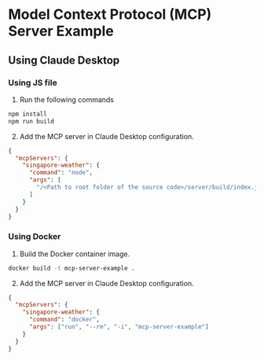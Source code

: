 # Model Context Protocol (MCP) Server Example

## Using Claude Desktop

### Using JS file

1. Run the following commands

```bash
npm install
npm run build
```

2. Add the MCP server in Claude Desktop configuration.

```json
{
  "mcpServers": {
    "singapore-weather": {
      "command": "node",
      "args": [
        "/<Path to root folder of the source code>/server/build/index.js"
      ]
    }
  }
}
```

### Using Docker

1. Build the Docker container image.

```bash
docker build -t mcp-server-example .
```

2. Add the MCP server in Claude Desktop configuration.

```json
{
  "mcpServers": {
    "singapore-weather": {
      "command": "docker",
      "args": ["run", "--rm", "-i", "mcp-server-example"]
    }
  }
}
```
